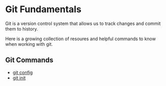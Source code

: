 # Git Fundamentals

Git is a version control system that allows us to track changes and commit them to history. 

Here is a growing collection of resoures and helpful commands to know when working with git. 

## Git Commands
- [git config](./commands/config.md)
 - [git init](./commands/Init.md)